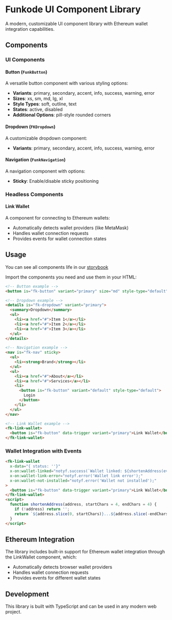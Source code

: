 # Funkode UI Component Library

A modern, customizable UI component library with Ethereum wallet integration capabilities.

## Components

### UI Components

#### Button (`FunkButton`)
A versatile button component with various styling options:
- **Variants**: primary, secondary, accent, info, success, warning, error
- **Sizes**: xs, sm, md, lg, xl
- **Style Types**: soft, outline, text
- **States**: active, disabled
- **Additional Options**: pill-style rounded corners

#### Dropdown (`FKDropdown`)
A customizable dropdown component:
- **Variants**: primary, secondary, accent, info, success, warning, error

#### Navigation (`FunkNavigation`)
A navigation component with options:
- **Sticky**: Enable/disable sticky positioning

### Headless Components

#### Link Wallet
A component for connecting to Ethereum wallets:
- Automatically detects wallet providers (like MetaMask)
- Handles wallet connection requests
- Provides events for wallet connection states

## Usage

You can see all components life in our [storybook](https://funkode-io.github.io/funkode-ui)

Import the components you need and use them in your HTML:

```html
<!-- Button example -->
<button is="fk-button" variant="primary" size="md" style-type="default">Click Me</button>

<!-- Dropdown example -->
<details is="fk-dropdown" variant="primary">
  <summary>Dropdown</summary>
  <ul>
    <li><a href="#">Item 1</a></li>
    <li><a href="#">Item 2</a></li>
    <li><a href="#">Item 3</a></li>
  </ul>
</details>

<!-- Navigation example -->
<nav is="fk-nav" sticky>
  <ul>
    <li><strong>Brand</strong></li>
  </ul>
  <ul>
    <li><a href="#">About</a></li>
    <li><a href="#">Services</a></li>
    <li>
      <button is="fk-button" variant="default" style-type="default">
        Login
      </button>
    </li>
  </ul>
</nav>

<!-- Link Wallet example -->
<fk-link-wallet>
  <button is="fk-button" data-trigger variant="primary">Link Wallet</button>
</fk-link-wallet>
```

### Wallet Integration with Events

```html
<fk-link-wallet 
  x-data="{ status: ''}" 
  x-on:wallet-linked="notyf.success(`Wallet linked: ${shortenAddress(event.detail)}`);" 
  x-on:wallet-link-error="notyf.error('Wallet link error');" 
  x-on:wallet-not-installed="notyf.error('Wallet not installed');"
>
  <button is="fk-button" data-trigger variant="primary">Link Wallet</button>
</fk-link-wallet>
<script>
  function shortenAddress(address, startChars = 4, endChars = 4) {
    if (!address) return '';
    return `${address.slice(0, startChars)}...${address.slice(-endChars)}`;
  }
</script>
```

## Ethereum Integration

The library includes built-in support for Ethereum wallet integration through the LinkWallet component, which:
- Automatically detects browser wallet providers
- Handles wallet connection requests
- Provides events for different wallet states

## Development

This library is built with TypeScript and can be used in any modern web project.
